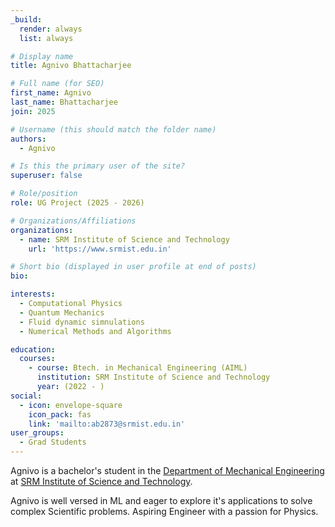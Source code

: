 ```yaml
---
_build:
  render: always
  list: always

# Display name
title: Agnivo Bhattacharjee

# Full name (for SEO)
first_name: Agnivo
last_name: Bhattacharjee
join: 2025

# Username (this should match the folder name)
authors:
  - Agnivo

# Is this the primary user of the site?
superuser: false

# Role/position
role: UG Project (2025 - 2026)

# Organizations/Affiliations
organizations:
  - name: SRM Institute of Science and Technology
    url: 'https://www.srmist.edu.in'

# Short bio (displayed in user profile at end of posts)
bio:

interests:
  - Computational Physics
  - Quantum Mechanics
  - Fluid dynamic simnulations
  - Numerical Methods and Algorithms

education:
  courses:
    - course: Btech. in Mechanical Engineering (AIML)
      institution: SRM Institute of Science and Technology
      year: (2022 - )
social:
  - icon: envelope-square
    icon_pack: fas
    link: 'mailto:ab2873@srmist.edu.in'
user_groups:
  - Grad Students
---
```

Agnivo is a bachelor's  student in the [Department of Mechanical Engineering
](https://www.srmist.edu.in/department/department-of-mechanical-engineering/) at
[SRM Institute of Science and Technology](https://www.srmist.edu.in/).

Agnivo is well versed in ML and eager to explore it's applications to solve complex Scientific problems. Aspiring Engineer with a passion for Physics.
